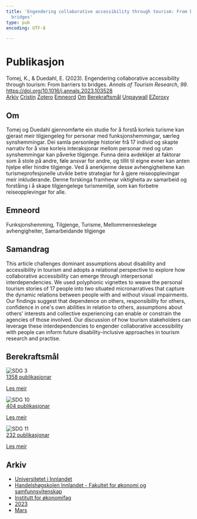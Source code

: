 ```yaml
---
title: 'Engendering collaborative accessibility through tourism: From barriers to
  bridges'
type: pub
encoding: UTF-8

---
```

<h1>Publikasjon</h1>
<article id="csl-bib-container-9BJ8TFKP" class="csl-bib-container">
  <div class="csl-bib-body"> <div class="csl-entry">Tomej, K., &#38; Duedahl, E. (2023). Engendering collaborative accessibility through tourism: From barriers to bridges. <i>Annals of Tourism Research</i>, <i>99</i>. <a href="https://doi.org/10.1016/j.annals.2023.103528">https://doi.org/10.1016/j.annals.2023.103528</a></div> </div>
  <div class="csl-bib-buttons">
    <a href="#taxonomy-article-9BJ8TFKP" alt="archive" class="csl-bib-button">Arkiv</a>
    <a href="https://app.cristin.no/results/show.jsf?id=2136171" alt="Cristin" class="csl-bib-button">Cristin</a>
    <a href="http://zotero.org/groups/5881554/items/9BJ8TFKP" alt="Zotero" class="csl-bib-button">Zotero</a>
    <a href="#keywords-article-9BJ8TFKP" alt="keywords" class="csl-bib-button">Emneord</a>
    <a href="#about-article-9BJ8TFKP" alt="about_pub" class="csl-bib-button">Om</a>
    <a href="#sdg-article-9BJ8TFKP" alt="sdg" class="csl-bib-button">Berekraftsmål</a>
    <a href="https://doi.org/10.1016/j.annals.2023.103528" alt="Unpaywall" class="csl-bib-button">Unpaywall</a>
    <a href="https://doi.org/10.1016/j.annals.2023.103528" alt="EZproxy" class="csl-bib-button">EZproxy</a>
  </div>
  <div id="csl-bib-meta-container-9BJ8TFKP"></div>
</article>
<div id="csl-bib-meta-9BJ8TFKP" class="csl-bib-meta">
  <article id="about-article-9BJ8TFKP" class="about_pub-article">
    <h1>Om</h1>
    Tomej og Duedahl gjennomførte ein studie for å forstå korleis turisme kan gjerast meir tilgjengeleg for personar med funksjonshemmingar, særleg synshemmingar. Dei samla personlege historier frå 17 individ og skapte narrativ for å vise korleis interaksjonar mellom personar med og utan synshemmingar kan påverke tilgjenge. Funna deira avdekkjer at faktorar som å stole på andre, føle ansvar for andre, og tillit til eigne evner kan anten hjelpe eller hindre tilgjenge. Ved å anerkjenne desse avhengigheitene kan turismeprofesjonelle utvikle betre strategiar for å gjere reiseopplevingar meir inkluderande. Denne forskinga framhevar viktigheita av samarbeid og forståing i å skape tilgjengelege turismemiljø, som kan forbetre reiseopplevingar for alle.
  </article>
  <article id="keywords-article-9BJ8TFKP" class="keywords-article">
    <h1>Emneord</h1>
    Funksjonshemming, Tilgjenge, Turisme, Mellommenneskelege avhengigheiter, Samarbeidande tilgjenge
  </article>
  <article id="abstract-article-9BJ8TFKP" class="abstract-article">
    <h1>Samandrag</h1>
    This article challenges dominant assumptions about disability and accessibility in tourism and adopts a relational perspective to explore how collaborative accessibility can emerge through interpersonal interdependencies. We used polyphonic vignettes to weave the personal tourism stories of 17 people into two situated micronarratives that capture the dynamic relations between people with and without visual impairments. Our findings suggest that dependence on others, responsibility for others, confidence in one's own abilities in relation to others, assumptions about others' interests and collective experiencing can enable or constrain the agencies of those involved. Our discussion of how tourism stakeholders can leverage these interdependencies to engender collaborative accessibility with people can inform future disability-inclusive approaches in tourism research and practise.
  </article>
  <article id="sdg-article-9BJ8TFKP" class="sdg-article">
    <h1>Berekraftsmål</h1>
    <div class="sdg-container"><div id="sdg3" class="sdg">
        <img src="{{< params subfolder >}}images/sdg/sdg03_nn.png" class="image" alt="SDG 3">
        <div class="sdg-overlay">
          <a href="/nn/archive/?key=?sdg=3#archive" class="sdg-publication-count"><span>1358</span> publikasjonar</a>
          <p><a href="https://fn.no/om-fn/fns-baerekraftsmaal/god-helse-og-livskvalitet?lang=nno-NO" class="sdg-read-more">Les meir</a></p>
        </div>
      </div> <div id="sdg10" class="sdg">
        <img src="{{< params subfolder >}}images/sdg/sdg10_nn.png" class="image" alt="SDG 10">
        <div class="sdg-overlay">
          <a href="/nn/archive/?key=?sdg=10#archive" class="sdg-publication-count"><span>404</span> publikasjonar</a>
          <p><a href="https://fn.no/om-fn/fns-baerekraftsmaal/mindre-ulikhet?lang=nno-NO" class="sdg-read-more">Les meir</a></p>
        </div>
      </div> <div id="sdg11" class="sdg">
        <img src="{{< params subfolder >}}images/sdg/sdg11_nn.png" class="image" alt="SDG 11">
        <div class="sdg-overlay">
          <a href="/nn/archive/?key=?sdg=11#archive" class="sdg-publication-count"><span>232</span> publikasjonar</a>
          <p><a href="https://fn.no/om-fn/fns-baerekraftsmaal/baerekraftige-byer-og-lokalsamfunn?lang=nno-NO" class="sdg-read-more">Les meir</a></p>
        </div>
      </div></div>
  </article>
  <article id="taxonomy-article-9BJ8TFKP" class="taxonomy-article">
    <h1>Arkiv</h1>
    <ul>
      <li>
        <a href="/nn/archive/?key=3DCRN523">Universitetet i Innlandet</a>
      </li>
      <li>
        <a href="/nn/archive/?key=DU8Q9LN9">Handelshøgskolen Innlandet - Fakultet for økonomi og samfunnsvitenskap</a>
      </li>
      <li>
        <a href="/nn/archive/?key=3IQA89I8">Institutt for økonomifag</a>
      </li>
      <li>
        <a href="/nn/archive/?key=RD9NIUZB">2023</a>
      </li>
      <li>
        <a href="/nn/archive/?key=UD62IL5L">Mars</a>
      </li>
    </ul>
  </article>
</div>
